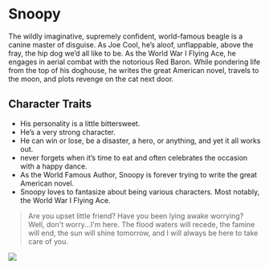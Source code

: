 # Snoopy

The wildly imaginative, supremely confident, world-famous beagle is a canine master of disguise. As Joe Cool, he’s aloof, unflappable, above the fray, the hip dog we’d all like to be. As the World War I Flying Ace, he engages in aerial combat with the notorious Red Baron. While pondering life from the top of his doghouse, he writes the great American novel, travels to the moon, and plots revenge on the cat next door.

## Character Traits
* His personality is a little bittersweet.
* He’s a very strong character.
* He can win or lose, be a disaster, a hero, or anything, and yet it all works out. 
* never forgets when it’s time to eat and often celebrates the occasion with a happy dance.
* As the World Famous Author, Snoopy is forever trying to write the great American novel.
* Snoopy loves to fantasize about being various characters. Most notably, the World War I Flying Ace.
> Are you upset little friend? Have you been lying awake worrying? Well, don't worry...I'm here. The flood waters will recede, the famine will end, the sun will shine tomorrow, and I will always be here to take care of you.
<img src="https://dtkp6g0samjql.cloudfront.net/uploads/photo/file/14999796/gallery_hero_b574cdac-5cb8-4584-8a63-50e58f9f7818.jpg"/>
